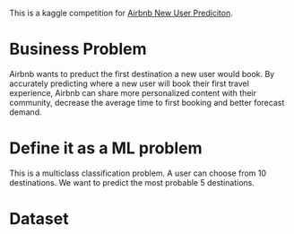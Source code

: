 This is a kaggle competition for [Airbnb New User Prediciton](https://www.kaggle.com/competitions/airbnb-recruiting-new-user-bookings). 
# Business Problem
Airbnb wants to preduct the first destination a new user would book. By accurately predicting where a new user will book their first travel experience, Airbnb can share more personalized content with their community, decrease the average time to first booking and better forecast demand.
# Define it as a ML problem
This is a multiclass classification problem. A user can choose from 10 destinations. We want to predict the most probable 5 destinations. 
# Dataset 
